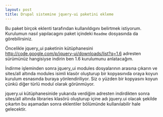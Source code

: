 ```yaml
---
layout: post
title: Drupal sistemine jquery-ui paketini ekleme
---
```


Bu paket birçok eklenti tarafından kullanıldıgını belirtmek istiyorum. Kurulumun nasıl yapılacagını paket içindeki `Readme` dosyasında da 
görebilirsiniz.

Öncelikle jquery_ui paketinin kütüphanesini http://code.google.com/p/jquery-ui/downloads/list?q=1.6 adresten sürümünüz hangisiyse indirin
ben 1.6 kurulumunu anlatacağım.

İndirme işleminden sonra jquery_ui modules dosyalarının arasına çıkarın ve sites/all altında modules isimli klasör oluşturup bir kopyasınıda oraya koyun
kurulum esnasında buraya yönlendiriliyor. Siz o yüzden bir kopyasını koyun çünkü diğer türlü modul olarak görünmüyor.

jquery.ui kütüphanesinide yukarıda verdiğim adresten indirdikten sonra sites/all altında libraries klasörü oluşturup içine adı jquery.ui olacak şekilde
çıkartın bu aşamadan sonra eklentiler bölümünde kullanılabilir hale gelecektir.
